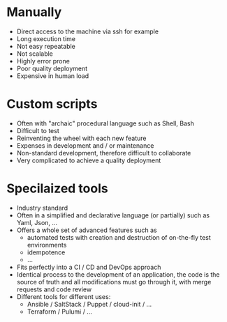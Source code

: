 # Manually

- Direct access to the machine via ssh for example
- Long execution time
- Not easy repeatable
- Not scalable
- Highly error prone
- Poor quality deployment
- Expensive in human load

# Custom scripts

- Often with "archaic" procedural language such as Shell, Bash
- Difficult to test
- Reinventing the wheel with each new feature
- Expenses in development and / or maintenance
- Non-standard development, therefore difficult to collaborate
- Very complicated to achieve a quality deployment

# Specilaized tools

- Industry standard
- Often in a simplified and declarative language (or partially) such as Yaml, Json, ...
- Offers a whole set of advanced features such as
  - automated tests with creation and destruction of on-the-fly test environments
  - idempotence
  - ...
- Fits perfectly into a CI / CD and DevOps approach
- Identical process to the development of an application, the code is the source of truth and all modifications must go through it, with merge requests and code review
- Different tools for different uses:
  - Ansible / SaltStack / Puppet / cloud-init / …
  - Terraform / Pulumi / …
